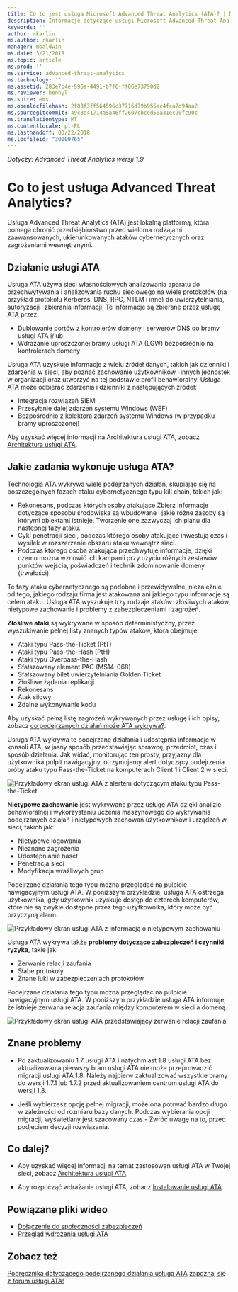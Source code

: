 ```yaml
---
title: Co to jest usługa Microsoft Advanced Threat Analytics (ATA)? | Microsoft Docs
description: Informacje dotyczące usługi Microsoft Advanced Threat Analytics (ATA) i wykrywanych przez nią podejrzanych działań
keywords: ''
author: rkarlin
ms.author: rkarlin
manager: mbaldwin
ms.date: 3/21/2018
ms.topic: article
ms.prod: ''
ms.service: advanced-threat-analytics
ms.technology: ''
ms.assetid: 283e7b4e-996a-4491-b7f6-ff06e73790d2
ms.reviewer: bennyl
ms.suite: ems
ms.openlocfilehash: 2f83f3ff564596c37716d79b955ac4fca7d94aa2
ms.sourcegitcommit: 49c3e41714a5a46ff2607cbced50a31ec90fc90c
ms.translationtype: MT
ms.contentlocale: pl-PL
ms.lasthandoff: 03/22/2018
ms.locfileid: "30009765"
---
```

*Dotyczy: Advanced Threat Analytics wersji 1.9*


# <a name="what-is-advanced-threat-analytics"></a>Co to jest usługa Advanced Threat Analytics?
Usługa Advanced Threat Analytics (ATA) jest lokalną platformą, która pomaga chronić przedsiębiorstwo przed wieloma rodzajami zaawansowanych, ukierunkowanych ataków cybernetycznych oraz zagrożeniami wewnętrznymi.

## <a name="how-ata-works"></a>Działanie usługi ATA

Usługa ATA używa sieci własnościowych analizowania aparatu do przechwytywania i analizowania ruchu sieciowego na wiele protokołów (na przykład protokołu Kerberos, DNS, RPC, NTLM i inne) do uwierzytelniania, autoryzacji i zbierania informacji. Te informacje są zbierane przez usługę ATA przez:

-   Dublowanie portów z kontrolerów domeny i serwerów DNS do bramy usługi ATA i/lub
-   Wdrażanie uproszczonej bramy usługi ATA (LGW) bezpośrednio na kontrolerach domeny

Usługa ATA uzyskuje informacje z wielu źródeł danych, takich jak dzienniki i zdarzenia w sieci, aby poznać zachowanie użytkowników i innych jednostek w organizacji oraz utworzyć na tej podstawie profil behawioralny.
Usługa ATA może odbierać zdarzenia i dzienniki z następujących źródeł:

-   Integracja rozwiązań SIEM
-   Przesyłanie dalej zdarzeń systemu Windows (WEF)
-   Bezpośrednio z kolektora zdarzeń systemu Windows (w przypadku bramy uproszczonej)


Aby uzyskać więcej informacji na Architektura usługi ATA, zobacz [Architektura usługi ATA](ata-architecture.md).

## <a name="what-does-ata-do"></a>Jakie zadania wykonuje usługa ATA?

Technologia ATA wykrywa wiele podejrzanych działań, skupiając się na poszczególnych fazach ataku cybernetycznego typu kill chain, takich jak:

-   Rekonesans, podczas których osoby atakujące Zbierz informacje dotyczące sposobu środowiska są wbudowane i jakie różne zasoby są i którymi obiektami istnieje. Tworzenie one zazwyczaj ich planu dla następnej fazy ataku.
-   Cykl penetracji sieci, podczas którego osoby atakujące inwestują czas i wysiłek w rozszerzanie obszaru ataku wewnątrz sieci.
-   Podczas którego osoba atakująca przechwytuje informacje, dzięki czemu można wznowić ich kampanii przy użyciu różnych zestawów punktów wejścia, poświadczeń i technik zdominowanie domeny (trwałości). 

Te fazy ataku cybernetycznego są podobne i przewidywalne, niezależnie od tego, jakiego rodzaju firma jest atakowana ani jakiego typu informacje są celem ataku.
Usługa ATA wyszukuje trzy rodzaje ataków: złośliwych ataków, nietypowe zachowanie i problemy z zabezpieczeniami i zagrożeń.

**Złośliwe ataki** są wykrywane w sposób deterministyczny, przez wyszukiwanie pełnej listy znanych typów ataków, która obejmuje:

-   Ataki typu Pass-the-Ticket (PtT)
-   Ataki typu Pass-the-Hash (PtH)
-   Ataki typu Overpass-the-Hash
-   Sfałszowany element PAC (MS14-068)
-   Sfałszowany bilet uwierzytelniania Golden Ticket
-   Złośliwe żądania replikacji
-   Rekonesans
-   Atak siłowy
-   Zdalne wykonywanie kodu

Aby uzyskać pełną listę zagrożeń wykrywanych przez usługę i ich opisy, zobacz [co podejrzanych działań może ATA wykrywa?](ata-threats.md). 

Usługa ATA wykrywa te podejrzane działania i udostępnia informacje w konsoli ATA, w jasny sposób przedstawiając sprawcę, przedmiot, czas i sposób działania. Jak widać, monitorując ten prosty, przyjazny dla użytkownika pulpit nawigacyjny, otrzymujemy alert dotyczący podejrzenia próby ataku typu Pass-the-Ticket na komputerach Client 1 i Client 2 w sieci.

 ![Przykładowy ekran usługi ATA z alertem dotyczącym ataku typu Pass-the-Ticket](media/pass_the_ticket_sa.png)

**Nietypowe zachowanie** jest wykrywane przez usługę ATA dzięki analizie behawioralnej i wykorzystaniu uczenia maszynowego do wykrywania podejrzanych działań i nietypowych zachowań użytkowników i urządzeń w sieci, takich jak:

-   Nietypowe logowania
-   Nieznane zagrożenia
-   Udostępnianie haseł
-   Penetracja sieci
-   Modyfikacja wrażliwych grup


Podejrzane działania tego typu można przeglądać na pulpicie nawigacyjnym usługi ATA. W poniższym przykładzie, usługa ATA ostrzega użytkownika, gdy użytkownik uzyskuje dostęp do czterech komputerów, które nie są zwykle dostępne przez tego użytkownika, który może być przyczyną alarm.

 ![Przykładowy ekran usługi ATA z informacją o nietypowym zachowaniu](media/abnormal-behavior-sa.png) 

Usługa ATA wykrywa także **problemy dotyczące zabezpieczeń i czynniki ryzyka**, takie jak:

-   Zerwanie relacji zaufania
-   Słabe protokoły
-   Znane luki w zabezpieczeniach protokołów

Podejrzane działania tego typu można przeglądać na pulpicie nawigacyjnym usługi ATA. W poniższym przykładzie usługa ATA informuje, że istnieje zerwana relacja zaufania między komputerem w sieci a domeną.

  ![Przykładowy ekran usługi ATA przedstawiający zerwanie relacji zaufania](media/broken-trust-sa.png)


## <a name="known-issues"></a>Znane problemy

- Po zaktualizowaniu 1.7 usługi ATA i natychmiast 1.8 usługi ATA bez aktualizowania pierwszy bram usługi ATA nie może przeprowadzić migracji usługi ATA 1.8. Należy najpierw zaktualizować wszystkie bramy do wersji 1.7.1 lub 1.7.2 przed aktualizowaniem centrum usługi ATA do wersji 1.8.

- Jeśli wybierzesz opcję pełnej migracji, może ona potrwać bardzo długo w zależności od rozmiaru bazy danych. Podczas wybierania opcji migracji, wyświetlany jest szacowany czas - Zwróć uwagę na to, przed podjęciem decyzji rozwiązania. 


## <a name="whats-next"></a>Co dalej?

-   Aby uzyskać więcej informacji na temat zastosowań usługi ATA w Twojej sieci, zobacz [Architektura usługi ATA](ata-architecture.md).

-   Aby rozpocząć wdrażanie usługi ATA, zobacz [Instalowanie usługi ATA](install-ata-step1.md).

## <a name="related-videos"></a>Powiązane pliki wideo
- [Dołączenie do społeczności zabezpieczeń](https://channel9.msdn.com/Shows/Microsoft-Security/Join-the-Security-Community)
- [Przegląd wdrożenia usługi ATA](https://channel9.msdn.com/Shows/Microsoft-Security/Overview-of-ATA-Deployment-in-10-Minutes)


## <a name="see-also"></a>Zobacz też
[Podręcznika dotyczącego podejrzanego działania usługa ATA](http://aka.ms/ataplaybook)
[zapoznaj się z forum usługi ATA!](https://social.technet.microsoft.com/Forums/security/home?forum=mata)

